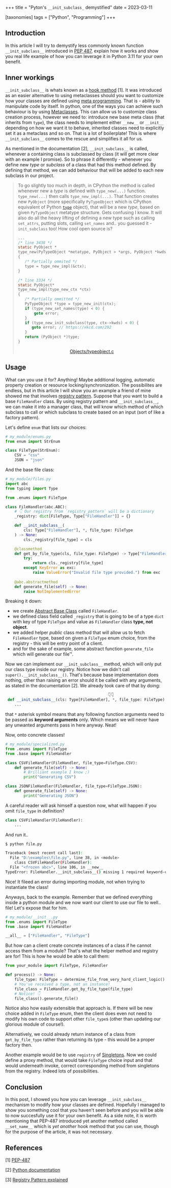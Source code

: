+++
title = "Pyton's `__init_subclass_` demystified"
date = 2023-03-11

[taxonomies]
tags = ["Python", "Programming"]
+++

## Introduction

In this article I will try to demystify less commonly known function `__init_subclass__` introduced in [PEP 487](https://peps.python.org/pep-0487/), explain how it works and show you real life example of how you can leverage it in Python 3.11 for your own benefit.

<!-- more -->

## Inner workings

`__init_subclass__` is whats known as a [hook method](https://www.oreilly.com/library/view/learning-python-design/9781785888038/ch08s03.html#:~:text=A%20hook%20is%20a%20method,it%20can%20easily%20ignore%20this.) [1]. It was introduced as an easier alternative to using metaclasses should you want to customize how your classes are defined using [meta programming](https://en.wikipedia.org/wiki/Metaprogramming#:~:text=Metaprogramming%20is%20a%20programming%20technique,even%20modify%20itself%20while%20running.). That is - ability to manipulate code by itself. In python, one of the ways you can achieve such behaviour is by using [Metaclasses](https://docs.python.org/3/reference/datamodel.html#metaclasses). This can allow us to customize class creation process, however we need to: introduce new base meta class (that inherits from `type`), the class needs to implement either `__new__` or `__init__` depending on how we want it to behave, inherited classes need to explicitly set it as a metaclass and so on. That is a lot of boilerplate! This is where `__init_subclass__` comes to the rescue and simplifies it all for us.

As mentioned in the documentation [2], `__init_subclass__` is called, whenever a containing class is subclassed by class (it will get more clear with an example I promise). So to phrase it differently - whenever you define new *type* or *subclass* of a class that had this method defined. By defining that method, we can add behaviour that will be added to each new subclass in our project.


> To go slightly too much in depth, in CPython the method is called whenever new a *type* is defined with `type_new(...)` function. `type_new(...)` then calls `type_new_impl(...)`. That function creates new `PyObject` (more specifically `PyTypeObject` which is CPython equivalent of Python [`type`](https://docs.python.org/3/library/functions.html#type) object), that will be a new *type*, based on given `PyTypeObject` metatype structure. Gets confusing I know. It will also do all the heavy lifting of defining a new type such as calling `set_attrs`, putting slots, calling `set_names` and.. you guessed it - `init_subclass` too! How cool open source is?
> ```C
> ...
> /* line 3438 */
>static PyObject *
> type_new(PyTypeObject *metatype, PyObject > *args, PyObject *kwds)
> {
>    /* Partially ommited */
>    type = type_new_impl(&ctx);     
> }
> 
> /* line 3334 */
> static PyObject*
> type_new_impl(type_new_ctx *ctx)
> {
>    /* Partially ommitted */
>    PyTypeObject *type = type_new_init(ctx);
>    if (type_new_set_names(type) < 0) {
>        goto error;
>    }
>    if (type_new_init_subclass(type, ctx->kwds) < 0) {
>       goto error; // https://xkcd.com/292
>    }
>    return (PyObject *)type;
> }
> ```
><p align=center><a href="https://github.com/python/cpython/blob/main/Objects/typeobject.c#L3334">Objects/typeobject.c</a>

## Usage

What can you use it for? Anything! Maybe additional logging, automatic property creation or resource locking/synchronization. The possibilites are endless, but in this article I will show you an example a friend of mine showed me that involves [registry pattern](https://charlesreid1.github.io/python-patterns-the-registry.html). Suppose that you want to build a base `FileHandler` class. By using registry pattern and `__init_subclass__`, we can make it into a manager class, that will know which method of which subclass to call or which subclass to create based on an input (sort of like a factory pattern). 


Let's define `enum` that lists our choices:
```python
# my_module/enums.py
from enum import StrEnum

class FileType(StrEnum):
    CSV = "csv"
    JSON = "json"
```

And the base file class:
```python
# my_module/files.py
import abc
from typing import Type

from .enums import FileType

class FileHandler(abc.ABC):
    # 👇 Our registry from `registry_pattern` will be a dictionary
    _registry: dict[FileType, Type["FileHandler"]] = {}

    def __init_subclass__(
        cls: Type["FileHandler"], *, file_type: FileType
    ) -> None:
        cls._registry[file_type] = cls

    @classmethod
    def get_by_file_type(cls, file_type: FileType) -> Type["FileHandler"]:
        try:
            return cls._registry[file_type]
        except KeyError as exc:
            raise ValueError("Invalid file type provided.") from exc
    
    @abc.abstractmethod
    def generate_file(self) -> None:
        raise NotImplementedError
```

Breaking it down:
* we create [Abstract Base Class](https://docs.python.org/3/library/abc.html) called `FileHandler`.
* we defined class field called `_registry` that is going to be of a type `dict` with key of type `FileType` and value as `FileHandler` class **type, not object**. 
* we added helper *public* class method that will allow us to fetch `FileHandler` type, based on given a `FileType` enum choice, from the registry - this will be entry point of a client.
* and for the sake of example, some abstract function `generate_file` which will generate our file™.

Now we can implement our `__init_subclass__` method, which will only put our class type inside our registry. Notice how we didn't call `super().__init_subclass__()`. That's because base implementation does nothing, other than raising an error should it be called with any arguments, as stated in the documentation [2]. We already took care of that by doing:
```python
                                             👇👇
 def __init_subclass__(cls: Type[FileHandler], *, file_type: FileType):
    ...
```
that `*` asterisk symbol means that any following function arguments need to be passed as **keyword arguments** only. Which means we will never have any unwanted arguments pass in here anyway. Neat!

Now, onto concrete classes!

```python
# my_module/specialized.py
from .enums import FileType
from .base import FileHandler

class CSVFileHandler(FileHandler, file_type=FileType.CSV):
    def generate_file(self) -> None:
        # Brilliant example I know ;)
        print("Generating CSV") 

class JSONFileHandler(FileHandler, file_type=FileType.JSON):
    def generate_file(self) -> None:
        print("Generating JSON")
```

A careful reader will ask himself a question now, what will happen if you omit `file_type` in definition?

```python
class CSVFileHandler(FileHandler):
    ...
```
And run it..
```bash
$ python file.py

Traceback (most recent call last):
  File "D:\examples\file.py", line 38, in <module>
    class CSVFileHandler(FileHandler):
  File "<frozen abc>", line 106, in __new__
TypeError: FileHandler.__init_subclass__() missing 1 required keyword-only argument: 'file_type'
```

Nice! It fileed an error during importing module, not when trying to instantiate the class! 

Anyways, back to the example. Remember that we defined everything inside a python module and we now want our client to use our file to well.. file! Let's expose that for him.

```python
# my_module/__init__.py
from .enums import FileType
from .base import FileHandler

__all__ = ["FileHandler", "FileType"]
```

But how can a client create concrete instances of a class if he cannot access them from a module? That's what the helper method and registry are for! This is how he would be able to call them:

```python
from your_module import FileType, FileHandler

def process() -> None:
    file_type: FileType = determine_file_from_very_hard_client_logic() 
    # You've received a type, not an instance!
    file_class = FileHandler.get_by_file_type(file_type)
    # Notice! 👇
    file_class().generate_file()
```

Notice also how easily extensible that approach is. If there will be new choice added in `FileType` enum, then the client does even not need to modify his own code to support other `file_type`s (other than updating our glorious module of course!).

Alternatively, we could already return instance of a class from `get_by_file_type` rather than returning its type - this would be a proper factory then. 

Another example would be to use `registry` of [Singletons](https://en.wikipedia.org/wiki/Singleton_pattern#:~:text=In%20software%20engineering%2C%20the%20singleton,class%20to%20a%20singular%20instance.). Now we could define a proxy method, that would take `FileType` choice input and that would underneath invoke, correct corresponding method from singletons from the registry. Indeed lots of possibilities.

## Conclusion

In this post, I showed you how you can leverage `__init_subclass__` mechanism to modify how your classes are defined. Hopefully I managed to show you something cool that you haven't seen before and you will be able to now succesfully use it for your own benefit. As a side note, it is worth mentioning that PEP-487 introduced yet another method called `__set_name__` which is *yet another* hook method that you can use, though for the purpose of the article, it was not necessary.

## References

[1] [PEP-487](https://peps.python.org/pep-0487/)

[2] [Python documentation](https://docs.python.org/3/reference/datamodel.html#object.__init_subclass__)

[3] [Registry Pattern explained](https://charlesreid1.github.io/python-patterns-the-registry.html) 